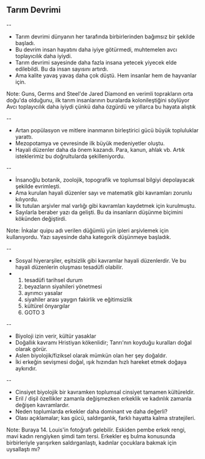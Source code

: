 ## Tarım Devrimi

--

- Tarım devrimi dünyanın her tarafında birbirlerinden bağımsız bir şekilde başladı.
- Bu devrim insan hayatını daha iyiye götürmedi, muhtemelen avcı toplayıcılık daha iyiydi.
- Tarım devrimi sayesinde daha fazla insana yetecek yiyecek elde edilebildi. Bu da insan sayısını artırdı.
- Ama kalite yavaş yavaş daha çok düştü. Hem insanlar hem de hayvanlar için.

Note: Guns, Germs and Steel'de Jared Diamond en verimli toprakların orta doğu'da olduğunu, ilk tarım insanlarının buralarda kolonileştiğini söylüyor Avcı toplayıcılık daha iyiydi çünkü daha özgürdü ve yıllarca bu hayata alıştık

--

- Artan popülasyon ve mitlere inanmanın birleştirici gücü büyük topluluklar yarattı. 
- Mezopotamya ve çevresinde ilk büyük medeniyetler oluştu.
- Hayali düzenler daha da önem kazandı. Para, kanun, ahlak vb. Artık isteklerimiz bu doğrultularda şekilleniyordu.

--

- İnsanoğlu botanik, zoolojik, topografik ve toplumsal bilgiyi depolayacak şekilde evrimleşti.
- Ama kurulan hayali düzenler sayı ve matematik gibi kavramları zorunlu kılıyordu.
- İlk tutulan arşivler mal varlığı gibi kavramları kaydetmek için kurulmuştu.
- Sayılarla beraber yazı da gelişti. Bu da insanların düşünme biçimini kökünden değiştirdi.

Note: İnkalar quipu adı verilen düğümlü yün ipleri arşivlemek için kullanıyordu. Yazı sayesinde daha kategorik düşünmeye başladık.

--

- Sosyal hiyerarşiler, eşitsizlik gibi kavramlar hayali düzenlerdir. Ve bu hayali düzenlerin oluşması tesadüfi olabilir.
- 
  1. tesadüfi tarihsel durum
  2. beyazların siyahileri yönetmesi
  3. ayrımcı yasalar
  4. siyahiler arası yaygın fakirlik ve eğitimsizlik
  5. kültürel önyargılar
  6. GOTO 3

--

- Biyoloji izin verir, kültür yasaklar
- Doğallık kavramı Hristiyan kökenlidir; Tanrı'nın koyduğu kuralları doğal olarak görür.
- Aslen biyolojik/fiziksel olarak mümkün olan her şey doğaldır. 
- İki erkeğin sevişmesi doğal, ışık hızından hızlı hareket etmek doğaya aykırıdır.

--

- Cinsiyet biyolojik bir kavramken toplumsal cinsiyet tamamen kültüreldir.
- Eril / dişil özellikler zamanla değişmezken erkeklik ve kadınlık zamanla değişen kavramlardır.
- Neden toplumlarda erkekler daha dominant ve daha değerli?
- Olası açıklamalar; kas gücü, saldırganlık, farklı hayatta kalma stratejileri.

Note: Buraya 14. Louis'in fotoğrafı gelebilir. Eskiden pembe erkek rengi, mavi kadın rengiyken şimdi tam tersi. Erkekler eş bulma konusunda birbirleriyle yarışırken saldırganlaştı, kadınlar çocuklara bakmak için uysallaştı mı?
